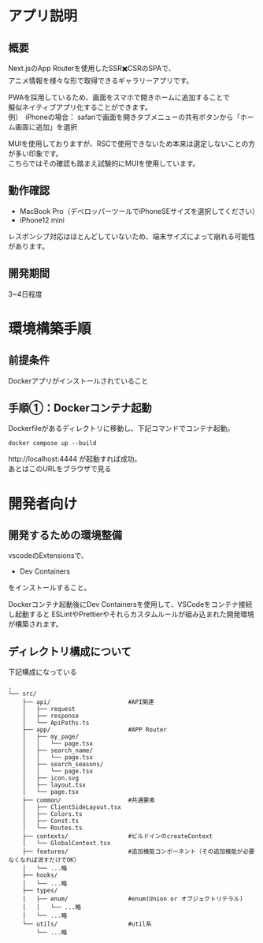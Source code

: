 # アプリ説明
## 概要
Next.jsのApp Routerを使用したSSR✖️CSRのSPAで、  
アニメ情報を様々な形で取得できるギャラリーアプリです。   

PWAを採用しているため、画面をスマホで開きホームに追加することで  
擬似ネイティブアプリ化することができます。  
例）　iPhoneの場合： safariで画面を開きタブメニューの共有ボタンから「ホーム画面に追加」を選択  

MUIを使用しておりますが、RSCで使用できないため本来は選定しないことの方が多い印象です。  
こちらではその確認も踏まえ試験的にMUIを使用しています。  

## 動作確認
- MacBook Pro（デベロッパーツールでiPhoneSEサイズを選択してください）
- iPhone12 mini

レスポンシブ対応はほとんどしていないため、端末サイズによって崩れる可能性があります。

## 開発期間
3~4日程度

# 環境構築手順

## 前提条件

Dockerアプリがインストールされていること

## 手順①：Dockerコンテナ起動

Dockerfileがあるディレクトリに移動し、下記コマンドでコンテナ起動。  

```
docker compose up --build
```

http://localhost:4444
が起動すれば成功。  
あとはこのURLをブラウザで見る

# 開発者向け

## 開発するための環境整備

vscodeのExtensionsで、

- Dev Containers  

をインストールすること。  

Dockerコンテナ起動後にDev Containersを使用して、VSCodeをコンテナ接続し起動すると
ESLintやPrettierやそれらカスタムルールが組み込まれた開発環境が構築されます。

## ディレクトリ構成について

下記構成になっている

```
.
└── src/
    ├── api/                      #API関連
    │   ├── request
    │   ├── response
    │   └── ApiPaths.ts
    ├── app/                      #APP Router
    │   ├── my_page/
    │   │   └── page.tsx
    │   ├── search_name/
    │   │   └── page.tsx
    │   ├── search_seasons/
    │   │   └── page.tsx
    │   ├── icon.svg
    │   ├── layout.tsx
    │   └── page.tsx
    ├── common/                   #共通要素
    │   ├── ClientSideLayout.tsx
    │   ├── Colors.ts
    │   ├── Const.ts
    │   └── Routes.ts
    ├── contexts/                 #ビルドインのcreateContext
    │   └── GlobalContext.tsx
    ├── features/                 #追加機能コンポーネント（その追加機能が必要なくなれば消すだけでOK）
    │   └── ...略
    ├── hooks/
    │   └── ...略
    ├── types/
    │   ├── enum/                 #enum(Union or オブジェクトリテラル)
    │   │   └── ...略
    │   └── ...略
    └── utils/                    #util系
        └── ...略
```
